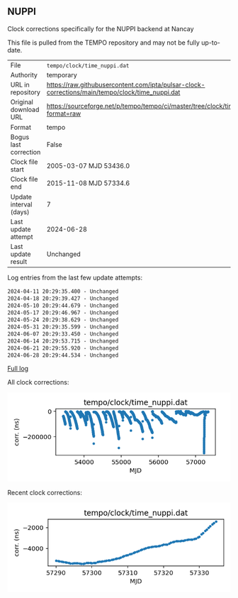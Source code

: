 
## NUPPI

Clock corrections specifically for the NUPPI backend at Nancay

This file is pulled from the TEMPO repository and may not be fully
up-to-date.

|     |     |
|:--- |:--- |
| File | `tempo/clock/time_nuppi.dat` |
| Authority | temporary |
| URL in repository | <https://raw.githubusercontent.com/ipta/pulsar-clock-corrections/main/tempo/clock/time_nuppi.dat> |
| Original download URL | <https://sourceforge.net/p/tempo/tempo/ci/master/tree/clock/time_nuppi.dat?format=raw> |
| Format | tempo |
| Bogus last correction | False |
| Clock file start | 2005-03-07 MJD 53436.0 |
| Clock file end | 2015-11-08 MJD 57334.6 |
| Update interval (days) | 7 |
| Last update attempt | 2024-06-28 |
| Last update result | Unchanged |

Log entries from the last few update attempts:
```
2024-04-11 20:29:35.400 - Unchanged
2024-04-18 20:29:39.427 - Unchanged
2024-05-10 20:29:44.679 - Unchanged
2024-05-17 20:29:46.967 - Unchanged
2024-05-24 20:29:38.629 - Unchanged
2024-05-31 20:29:35.599 - Unchanged
2024-06-07 20:29:33.450 - Unchanged
2024-06-14 20:29:53.715 - Unchanged
2024-06-21 20:29:55.920 - Unchanged
2024-06-28 20:29:44.534 - Unchanged
```
[Full log](https://raw.githubusercontent.com/ipta/pulsar-clock-corrections/main/log/tempo/clock/time_nuppi.dat.log)


All clock corrections:

![plot of all clock corrections](time_nuppi.dat.png "All corrections")

Recent clock corrections:

![plot of recent clock corrections](time_nuppi.dat.short.png "Recent corrections")

